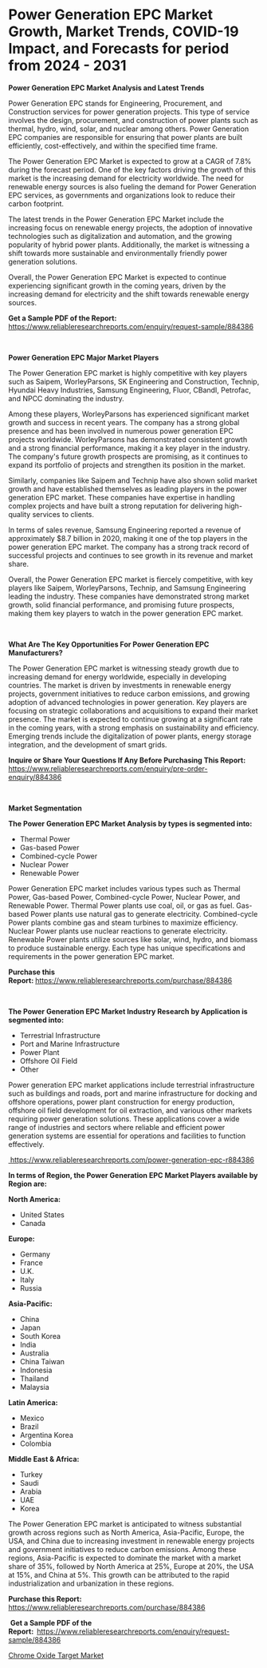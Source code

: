 <p><h1>Power Generation EPC Market Growth, Market Trends, COVID-19 Impact, and Forecasts for period from 2024 - 2031</h1></p><p><strong>Power Generation EPC Market Analysis and Latest Trends</strong></p>
<p><p>Power Generation EPC stands for Engineering, Procurement, and Construction services for power generation projects. This type of service involves the design, procurement, and construction of power plants such as thermal, hydro, wind, solar, and nuclear among others. Power Generation EPC companies are responsible for ensuring that power plants are built efficiently, cost-effectively, and within the specified time frame.</p><p>The Power Generation EPC Market is expected to grow at a CAGR of 7.8% during the forecast period. One of the key factors driving the growth of this market is the increasing demand for electricity worldwide. The need for renewable energy sources is also fueling the demand for Power Generation EPC services, as governments and organizations look to reduce their carbon footprint.</p><p>The latest trends in the Power Generation EPC Market include the increasing focus on renewable energy projects, the adoption of innovative technologies such as digitalization and automation, and the growing popularity of hybrid power plants. Additionally, the market is witnessing a shift towards more sustainable and environmentally friendly power generation solutions.</p><p>Overall, the Power Generation EPC Market is expected to continue experiencing significant growth in the coming years, driven by the increasing demand for electricity and the shift towards renewable energy sources.</p></p>
<p><strong>Get a Sample PDF of the Report:&nbsp;</strong> <a href="https://www.reliableresearchreports.com/enquiry/request-sample/884386">https://www.reliableresearchreports.com/enquiry/request-sample/884386</a></p>
<p>&nbsp;</p>
<p><strong>Power Generation EPC Major Market Players</strong></p>
<p><p>The Power Generation EPC market is highly competitive with key players such as Saipem, WorleyParsons, SK Engineering and Construction, Technip, Hyundai Heavy Industries, Samsung Engineering, Fluor, CBandI, Petrofac, and NPCC dominating the industry.</p><p>Among these players, WorleyParsons has experienced significant market growth and success in recent years. The company has a strong global presence and has been involved in numerous power generation EPC projects worldwide. WorleyParsons has demonstrated consistent growth and a strong financial performance, making it a key player in the industry. The company's future growth prospects are promising, as it continues to expand its portfolio of projects and strengthen its position in the market.</p><p>Similarly, companies like Saipem and Technip have also shown solid market growth and have established themselves as leading players in the power generation EPC market. These companies have expertise in handling complex projects and have built a strong reputation for delivering high-quality services to clients.</p><p>In terms of sales revenue, Samsung Engineering reported a revenue of approximately $8.7 billion in 2020, making it one of the top players in the power generation EPC market. The company has a strong track record of successful projects and continues to see growth in its revenue and market share.</p><p>Overall, the Power Generation EPC market is fiercely competitive, with key players like Saipem, WorleyParsons, Technip, and Samsung Engineering leading the industry. These companies have demonstrated strong market growth, solid financial performance, and promising future prospects, making them key players to watch in the power generation EPC market.</p></p>
<p>&nbsp;</p>
<p><strong>What Are The Key Opportunities For Power Generation EPC Manufacturers?</strong></p>
<p><p>The Power Generation EPC market is witnessing steady growth due to increasing demand for energy worldwide, especially in developing countries. The market is driven by investments in renewable energy projects, government initiatives to reduce carbon emissions, and growing adoption of advanced technologies in power generation. Key players are focusing on strategic collaborations and acquisitions to expand their market presence. The market is expected to continue growing at a significant rate in the coming years, with a strong emphasis on sustainability and efficiency. Emerging trends include the digitalization of power plants, energy storage integration, and the development of smart grids.</p></p>
<p><strong>Inquire or Share Your Questions If Any Before Purchasing This Report:</strong> <a href="https://www.reliableresearchreports.com/enquiry/pre-order-enquiry/884386">https://www.reliableresearchreports.com/enquiry/pre-order-enquiry/884386</a></p>
<p>&nbsp;</p>
<p><strong>Market Segmentation</strong></p>
<p><strong>The Power Generation EPC Market Analysis by types is segmented into:</strong></p>
<p><ul><li>Thermal Power</li><li>Gas-based Power</li><li>Combined-cycle Power</li><li>Nuclear Power</li><li>Renewable Power</li></ul></p>
<p><p>Power Generation EPC market includes various types such as Thermal Power, Gas-based Power, Combined-cycle Power, Nuclear Power, and Renewable Power. Thermal Power plants use coal, oil, or gas as fuel. Gas-based Power plants use natural gas to generate electricity. Combined-cycle Power plants combine gas and steam turbines to maximize efficiency. Nuclear Power plants use nuclear reactions to generate electricity. Renewable Power plants utilize sources like solar, wind, hydro, and biomass to produce sustainable energy. Each type has unique specifications and requirements in the power generation EPC market.</p></p>
<p><strong>Purchase this Report:&nbsp;</strong><a href="https://www.reliableresearchreports.com/purchase/884386">https://www.reliableresearchreports.com/purchase/884386</a></p>
<p>&nbsp;</p>
<p><strong>The Power Generation EPC Market Industry Research by Application is segmented into:</strong></p>
<p><ul><li>Terrestrial Infrastructure</li><li>Port and Marine Infrastructure</li><li>Power Plant</li><li>Offshore Oil Field</li><li>Other</li></ul></p>
<p><p>Power generation EPC market applications include terrestrial infrastructure such as buildings and roads, port and marine infrastructure for docking and offshore operations, power plant construction for energy production, offshore oil field development for oil extraction, and various other markets requiring power generation solutions. These applications cover a wide range of industries and sectors where reliable and efficient power generation systems are essential for operations and facilities to function effectively.</p></p>
<p><a href="https://www.reliableresearchreports.com/power-generation-epc-r884386">&nbsp;https://www.reliableresearchreports.com/power-generation-epc-r884386</a></p>
<p><strong>In terms of Region, the Power Generation EPC Market Players available by Region are:</strong></p>
<p>
    <p> <strong> North America: </strong>
        <ul>
            <li>United States</li>
            <li>Canada</li>
        </ul>
        </p> 
    <p> <strong> Europe: </strong>
        <ul>
            <li>Germany</li>
            <li>France</li>
            <li>U.K.</li>
            <li>Italy</li>
            <li>Russia</li>
        </ul>
        </p> 
    <p> <strong> Asia-Pacific: </strong>
        <ul>
            <li>China</li>
            <li>Japan</li>
            <li>South Korea</li>
            <li>India</li>
            <li>Australia</li>
            <li>China Taiwan</li>
            <li>Indonesia</li>
            <li>Thailand</li>
            <li>Malaysia</li>
        </ul>
        </p> 
    <p> <strong> Latin America: </strong>
        <ul>
            <li>Mexico</li>
            <li>Brazil</li>
            <li>Argentina Korea</li>
            <li>Colombia</li>
        </ul>
        </p> 
    <p> <strong> Middle East & Africa: </strong>
        <ul>
            <li>Turkey</li>
            <li>Saudi</li>
            <li>Arabia</li>
            <li>UAE</li>
            <li>Korea</li>
        </ul>
    </p>
    </p>
<p><p>The Power Generation EPC market is anticipated to witness substantial growth across regions such as North America, Asia-Pacific, Europe, the USA, and China due to increasing investment in renewable energy projects and government initiatives to reduce carbon emissions. Among these regions, Asia-Pacific is expected to dominate the market with a market share of 35%, followed by North America at 25%, Europe at 20%, the USA at 15%, and China at 5%. This growth can be attributed to the rapid industrialization and urbanization in these regions.</p></p>
<p><strong>Purchase this Report: </strong><a href="https://www.reliableresearchreports.com/purchase/884386">https://www.reliableresearchreports.com/purchase/884386</a></p>
<p>&nbsp;<strong>Get a Sample PDF of the Report:&nbsp;&nbsp;</strong><a href="https://www.reliableresearchreports.com/enquiry/request-sample/884386">https://www.reliableresearchreports.com/enquiry/request-sample/884386</a></p>
<p><strong></strong></p>
<p><p><a href="https://view.publitas.com/reportprime-1/evaluating-global-chrome-oxide-target-market-trends-and-growth-opportunities-by-region-type-plane-target-rotating-target-and-application-display-industry-solar-energy-industry-automobile-industry-other/">Chrome Oxide Target Market</a></p></p>